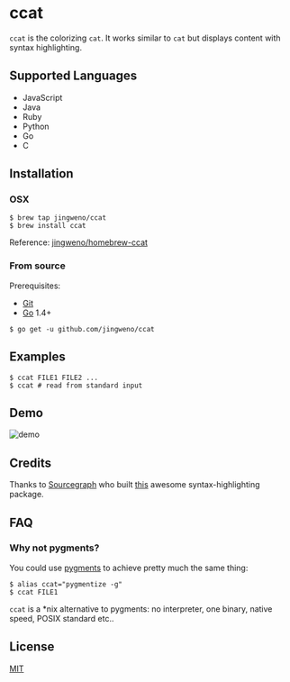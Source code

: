 # ccat

`ccat` is the colorizing `cat`. It works similar to `cat` but displays content with syntax highlighting.

## Supported Languages

* JavaScript
* Java
* Ruby
* Python
* Go
* C

## Installation

### OSX

```
$ brew tap jingweno/ccat
$ brew install ccat
```

Reference: [jingweno/homebrew-ccat](https://github.com/jingweno/homebrew-ccat)

### From source

Prerequisites:
- [Git](http://git-scm.com/book/en/v2/Getting-Started-Installing-Git)
- [Go](https://golang.org/doc/install) 1.4+

```
$ go get -u github.com/jingweno/ccat
```

## Examples

```
$ ccat FILE1 FILE2 ...
$ ccat # read from standard input
```

## Demo

![demo](https://dl.dropboxusercontent.com/u/1079131/ccat.gif)

## Credits

Thanks to [Sourcegraph](https://github.com/sourcegraph) who built [this](https://github.com/sourcegraph/syntaxhighlight) awesome syntax-highlighting package.

## FAQ

### Why not pygments?

You could use [pygments](http://pygments.org/) to achieve pretty much the same thing:

```
$ alias ccat="pygmentize -g"
$ ccat FILE1
```

`ccat` is a \*nix alternative to pygments: no interpreter, one binary, native speed, POSIX standard etc..

## License

[MIT](https://github.com/jingweno/ccat/blob/master/LICENSE)
